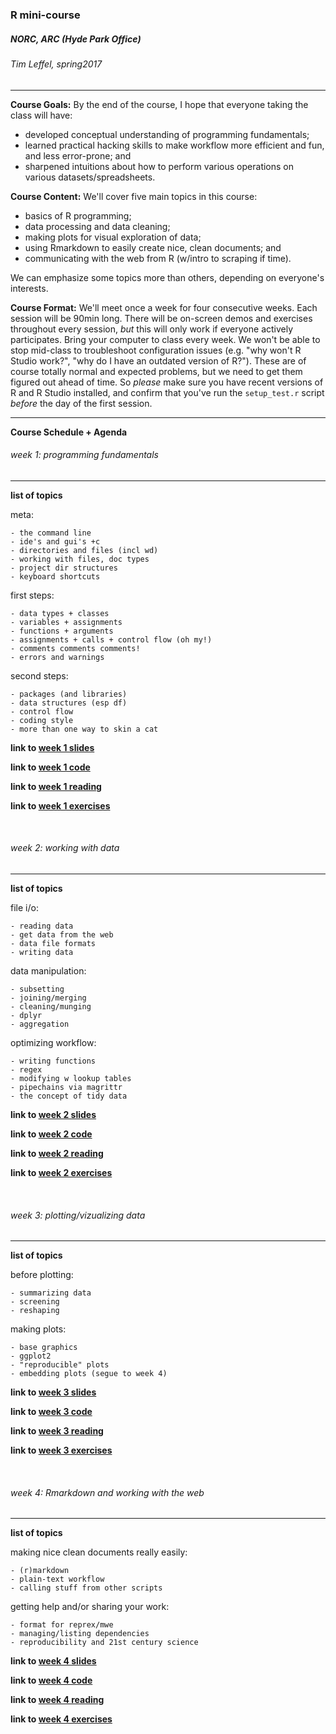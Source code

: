### R mini-course 
##### NORC, ARC (Hyde Park Office)
###### Tim Leffel, spring2017 
<hr>

**Course Goals:** By the end of the course, I hope that everyone taking the class will have: 

- developed conceptual understanding of programming fundamentals; 
- learned practical hacking skills to make workflow more efficient and fun, and less error-prone; and
- sharpened intuitions about how to perform various operations on various datasets/spreadsheets. 


**Course Content:** We'll cover five main topics in this course:

- basics of R programming; 
- data processing and data cleaning; 
- making plots for visual exploration of data; 
- using Rmarkdown to easily create nice, clean documents; and
- communicating with the web from R (w/intro to scraping if time).

We can emphasize some topics more than others, depending on everyone's interests.


**Course Format:** We'll meet once a week for four consecutive weeks. Each session will be 90min long. There will be on-screen demos and exercises throughout every session, *but* this will only work if everyone actively participates. Bring your computer to class every week. We won't be able to stop mid-class to troubleshoot configuration issues (e.g. "why won't R Studio work?", "why do I have an outdated version of R?"). These are of course totally normal and expected problems, but we need to get them figured out ahead of time. So *please* make sure you have recent versions of R and R Studio installed, and confirm that you've run the `setup_test.r` script *before* the day of the first session. 

<hr>

**Course Schedule + Agenda**

###### week 1: programming fundamentals
<hr>

**list of topics**

meta:

	- the command line
	- ide's and gui's +c
	- directories and files (incl wd)
	- working with files, doc types
	- project dir structures
	- keyboard shortcuts

first steps:

	- data types + classes
	- variables + assignments
	- functions + arguments
	- assignments + calls + control flow (oh my!)
	- comments comments comments!
	- errors and warnings
	
second steps:	

	- packages (and libraries)
	- data structures (esp df)
	- control flow
	- coding style
	- more than one way to skin a cat


**link to [week 1 slides](#link)**

**link to [week 1 code](#link)**

**link to [week 1 reading](#link)**

**link to [week 1 exercises](#link)**

<br>

###### week 2: working with data
<hr>

**list of topics**

file i/o:

	- reading data
	- get data from the web
	- data file formats
	- writing data
	
data manipulation:

	- subsetting
	- joining/merging
	- cleaning/munging 
	- dplyr
	- aggregation  

optimizing workflow:

	- writing functions
	- regex
	- modifying w lookup tables
	- pipechains via magrittr
	- the concept of tidy data


**link to [week 2 slides](#link)**

**link to [week 2 code](#link)**

**link to [week 2 reading](#link)**

**link to [week 2 exercises](#link)**

<br>

###### week 3: plotting/vizualizing data
<hr>

**list of topics**

before plotting:

	- summarizing data
	- screening
	- reshaping
	
making plots:

	- base graphics
	- ggplot2
	- "reproducible" plots
	- embedding plots (segue to week 4)


**link to [week 3 slides](#link)**

**link to [week 3 code](#link)**

**link to [week 3 reading](#link)**

**link to [week 3 exercises](#link)**

<br>

###### week 4: Rmarkdown and working with the web
<hr>

**list of topics**

making nice clean documents really easily:

	- (r)markdown
	- plain-text workflow
	- calling stuff from other scripts

getting help and/or sharing your work:

	- format for reprex/mwe
	- managing/listing dependencies
	- reproducibility and 21st century science


**link to [week 4 slides](#link)**

**link to [week 4 code](#link)**

**link to [week 4 reading](#link)**

**link to [week 4 exercises](#link)**




